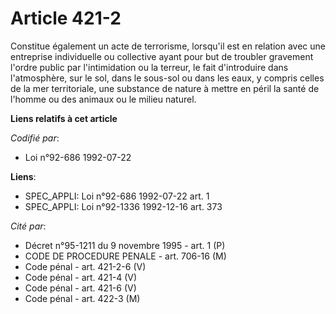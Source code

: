 # Article 421-2

Constitue également un acte de terrorisme, lorsqu'il est en relation avec une entreprise individuelle ou collective ayant
pour but de troubler gravement l'ordre public par l'intimidation ou la terreur, le fait d'introduire dans l'atmosphère, sur
le sol, dans le sous-sol ou dans les eaux, y compris celles de la mer territoriale, une substance de nature à mettre en péril
la santé de l'homme ou des animaux ou le milieu naturel.

**Liens relatifs à cet article**

_Codifié par_:

  - Loi n°92-686 1992-07-22

**Liens**:

  - SPEC_APPLI: Loi n°92-686 1992-07-22 art. 1
  - SPEC_APPLI: Loi n°92-1336 1992-12-16 art. 373

_Cité par_:

  - Décret n°95-1211 du 9 novembre 1995 - art. 1 (P)
  - CODE DE PROCEDURE PENALE - art. 706-16 (M)
  - Code pénal - art. 421-2-6 (V)
  - Code pénal - art. 421-4 (V)
  - Code pénal - art. 421-6 (V)
  - Code pénal - art. 422-3 (M)
